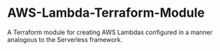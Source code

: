 # AWS-Lambda-Terraform-Module
A Terraform module for creating AWS Lambdas configured in a manner analogous to the Serverless framework.
